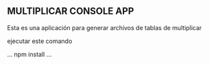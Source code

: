 ## MULTIPLICAR CONSOLE APP

Esta es una aplicación para generar archivos de tablas de multiplicar

ejecutar este comando

...
npm install
...